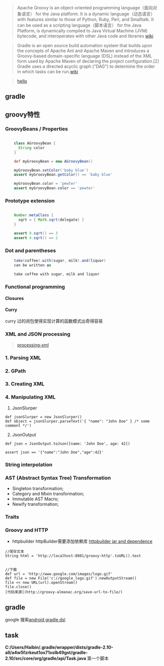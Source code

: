 
>Apache Groovy is an object-oriented programming language（面向对象语言） for the Java platform. It is a dynamic language（动态语言） with features similar to those of Python, Ruby, Perl, and Smalltalk. It can be used as a scripting language（脚本语言） for the Java Platform, is dynamically compiled to Java Virtual Machine (JVM) bytecode, and interoperates with other Java code and libraries [wiki](https://en.wikipedia.org/wiki/Groovy_(programming_language))

>Gradle is an open source build automation system that builds upon the concepts of Apache Ant and Apache Maven and introduces a Groovy-based domain-specific language (DSL) instead of the XML form used by Apache Maven of declaring the project configuration.[2] Gradle uses a directed acyclic graph ("DAG") to determine the order in which tasks can be run.[wiki](https://en.wikipedia.org/wiki/Gradle)

> [hello](http://blog.csdn.net/innost/article/details/48228651)

## gradle

## groovy特性
###	GroovyBeans / Properties

```groovy

	class AGroovyBean {
	  String color
	}

	def myGroovyBean = new AGroovyBean()

	myGroovyBean.setColor('baby blue')
	assert myGroovyBean.getColor() == 'baby blue'

	myGroovyBean.color = 'pewter'
	assert myGroovyBean.color == 'pewter'

```

###	Prototype extension

```groovy

	Number.metaClass {
	  sqrt = { Math.sqrt(delegate) }
	}

	assert 9.sqrt() == 3
	assert 4.sqrt() == 2

```

###	Dot and parentheses
```groovy
	take(coffee).with(sugar, milk).and(liquor)
	can be written as

	take coffee with sugar, milk and liquor
```

###	Functional programming
####	Closures
####	Curry
curry 过的闭包使得实现计算的函数模式出奇得容易
###	XML and JSON processing
> [processing-xml](http://groovy-lang.org/processing-xml.html)
### 1. Parsing XML
### 2. GPath
### 3. Creating XML
### 4. Manipulating XML


1. JsonSlurper
```
def jsonSlurper = new JsonSlurper()
def object = jsonSlurper.parseText('{ "name": "John Doe" } /* some comment */')

```
2. JsonOutput
```
def json = JsonOutput.toJson([name: 'John Doe', age: 42])

assert json == '{"name":"John Doe","age":42}'
```
###	String interpolation
###	AST (Abstract Syntax Tree) Transformation

- Singleton transformation;
- Category and Mixin transformation;
- Immutable AST Macro;
- Newify transformation;



###	Traits
### Groovy and HTTP
- httpbuilder
httpBuilder需要添加依赖库
[httpbuilder jar and dependence](https://mvnrepository.com/artifact/org.codehaus.groovy.modules.http-builder/http-builder/0.7.1)


```
//保存文本
String html = 'http://localhost:8081/groovy-http'.toURL().text


//下载
def url = 'http://www.google.com/images/logo.gif'
def file = new File('c://google_logo.gif').newOutputStream()
file << new URL(url).openStream()
file.close()
[代码来源](http://groovy-almanac.org/save-url-to-file/)
```



###


## gradle
google 搜索[android gradle dsl](http://google.github.io/android-gradle-dsl/current/)

## task
**C:/Users/Haibin/.gradle/wrapper/dists/gradle-2.10-all/a4w5fzrkeut1ox71xslb49gst/gradle-2.10/src/core/org/gradle/api/Task.java**
第一个脚本
```gradle 


```